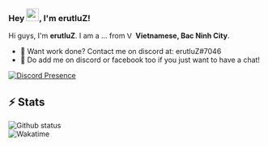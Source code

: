 ### Hey <img src="https://media.giphy.com/media/hvRJCLFzcasrR4ia7z/giphy.gif" width="25px">, I'm erutluZ!

Hi guys, I'm **erutluZ**. I am a ... from <img alt="Vietnamese Flag" src="https://cdn.countryflags.com/thumbs/vietnam/flag-400.png" width="13" /> **Vietnamese, Bac Ninh City**.

- 💼 Want work done? Contact me on discord at: erutluZ#7046
- 💬 Do add me on discord or facebook too if you just want to have a chat!

[![Discord Presence](https://lanyard.cnrad.dev/api/921061399378165782)](https://discord.com/users/921061399378165782)

<h2>⚡ Stats</h2>

<!--START_SECTION:waka-->
<!--END_SECTION:waka-->

<p align="left">
  <img src="https://github-readme-stats-five-lyart.vercel.app/api?username=erutluZ&show_icons=true&layout=compact&theme=react&hide_border=true" alt="Github status" />
  </br><img src="https://github-readme-stats.vercel.app/api/wakatime?username=erutluZ&theme=react&hide_border=true" alt="Wakatime" />
</p>

